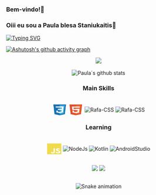 ### Bem-vindo!🦋
### Oiii eu sou a Paula blesa Staniukaitis💜 

[![Typing SVG](https://readme-typing-svg.herokuapp.com/?color=6A5ACD&size=35&center=true&vCenter=true&width=1000&lines=HELLO,+My+name+is+Paula+Blesa+🤍;I'm+18+years+old;I'm+from+Brazil;Be+Welcome!+:%29)](https://git.io/typing-svg)

[![Ashutosh's github activity graph](https://github-readme-activity-graph.cyclic.app/graph?username=StaniukaitisPaula&bg_color=e6e6fa&color=2f0778&line=8231c4&point=403786&area=true&hide_border=true)](https://github.com/ashutosh00710/github-readme-activity-graph)

<p align="center">
  <img src="https://github-profile-trophy.vercel.app/?username=StaniukaitisPaula&theme=discord&row=2&no-bg=true&column=3&margin-w=15&margin-h=15" />
 
</p>

<div align="center">  
  <img width="49%" height="195px" src="https://github-readme-stats.vercel.app/api?username=StaniukaitisPaula&show_icons=true&count_private=true&hide_border=true&title_color=6A5ACD&icon_color=7B68EE&text_color=7B68EE&bg_color=E6E6FA" alt="Paula´s github stats"
       /> 
 

### Main Skills
<div style="display: inline_block"><br>
  <img align="center" alt="Rafa-CSS" height="30" width="40" src="https://raw.githubusercontent.com/devicons/devicon/master/icons/css3/css3-original.svg">
    <img align="center" alt="Rafa-HTML" height="30" width="40" src="https://raw.githubusercontent.com/devicons/devicon/master/icons/html5/html5-original.svg">
  
  <img align="center" alt="Rafa-CSS" height="30" width="40" src="https://cdn.jsdelivr.net/gh/devicons/devicon/icons/figma/figma-original.svg" />
  <img align="center" alt="Rafa-CSS" height="30" width="40" src="https://cdn.jsdelivr.net/gh/devicons/devicon/icons/java/java-original.svg" />
</div>


### Learning
<div style="display: inline_block"><br>
    <img align="center" alt="Js" height="30" width="40" src="https://raw.githubusercontent.com/devicons/devicon/master/icons/javascript/javascript-plain.svg">
  <img  align="center" alt="NodeJs" height="30" width="40" src="https://cdn.jsdelivr.net/gh/devicons/devicon/icons/nodejs/nodejs-plain.svg" />
  <img align="center" alt="Kotlin" height="30" width="40" src="https://cdn.jsdelivr.net/gh/devicons/devicon/icons/kotlin/kotlin-original.svg" />
  <img align="center" alt="AndroidStudio" height="30" width="40" src="https://cdn.jsdelivr.net/gh/devicons/devicon/icons/androidstudio/androidstudio-original.svg" />
</div>

  ##
<div align="center"> 
  <a align= "center "href = "mailto:paulablesa6@gmail.com"><img src="https://img.shields.io/badge/-Gmail-%23333?style=for-the-badge&logo=gmail&logoColor=white" target="_blank"></a>
  <a align= "center"href="https://www.linkedin.com/in/paula-blesa-5ab53224a/" target="_blank"><img src="https://img.shields.io/badge/-LinkedIn-%230077B5?style=for-the-badge&logo=linkedin&logoColor=white" target="_blank"></a> 
  
</div>
  
  ##
  
  <div align="center">

  ![Snake animation](https://github.com/StaniukaitisPaula/StaniukaitisPaula/blob/output/github-contribution-grid-snake.svg)

</div>
</div>

</div>

